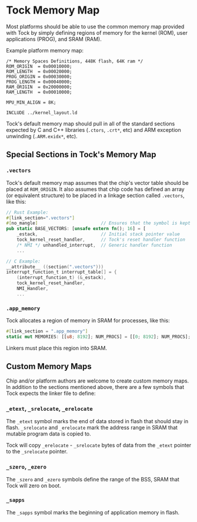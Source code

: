 Tock Memory Map
===============

Most platforms should be able to use the common memory map provided with Tock
by simply defining regions of memory for the kernel (ROM), user applications
(PROG), and SRAM (RAM).

Example platform memory map:

    /* Memory Spaces Definitions, 448K flash, 64K ram */
    ROM_ORIGIN  = 0x00010000;
    ROM_LENGTH  = 0x00020000;
    PROG_ORIGIN = 0x00030000;
    PROG_LENGTH = 0x00040000;
    RAM_ORIGIN  = 0x20000000;
    RAM_LENGTH  = 0x00010000;

    MPU_MIN_ALIGN = 8K;

    INCLUDE ../kernel_layout.ld


Tock's default memory map should pull in all of the standard sections expected
by C and C++ libraries (`.ctors`, `.crt*`, etc) and ARM exception unwinding
(`.ARM.exidx*`, etc).

Special Sections in Tock's Memory Map
-------------------------------------

### `.vectors`

Tock's default memory map assumes that the chip's vector table should be placed
at `ROM_ORIGIN`. It also assumes that chip code has defined an array (or
equivalent structure) to be placed in a linkage section called `.vectors`, like
this:

```rust
// Rust Example:
#[link_section=".vectors"]
#[no_mangle]                        // Ensures that the symbol is kept until the final binary
pub static BASE_VECTORS: [unsafe extern fn(); 16] = [
    _estack,                        // Initial stack pointer value
    tock_kernel_reset_handler,      // Tock's reset handler function
    /* NMI */ unhandled_interrupt,  // Generic handler function
    ...
```

```c
// C Example:
__attribute__ ((section(".vectors")))
interrupt_function_t interrupt_table[] = {
	(interrupt_function_t) (&_estack),
	tock_kernel_reset_handler,
	NMI_Handler,
	...
```

### `.app_memory`

Tock allocates a region of memory in SRAM for processes, like this:

```rust
#[link_section = ".app_memory"]
static mut MEMORIES: [[u8; 8192]; NUM_PROCS] = [[0; 8192]; NUM_PROCS];
```

Linkers must place this region into SRAM.


Custom Memory Maps
------------------

Chip and/or platform authors are welcome to create custom memory maps. In
addition to the sections mentioned above, there are a few symbols that Tock
expects the linker file to define:

### `_etext`, `_srelocate`, `_erelocate`

The `_etext` symbol marks the end of data stored in flash that should stay in
flash. `_srelocate` and `_erelocate` mark the address range in SRAM that mutable
program data is copied to.

Tock will copy `_erelocate` - `_srelocate` bytes of data from the `_etext`
pointer to the `_srelocate` pointer.

### `_szero`, `_ezero`

The `_szero` and `_ezero` symbols define the range of the BSS, SRAM that Tock
will zero on boot.

### `_sapps`

The `_sapps` symbol marks the beginning of application memory in flash.

